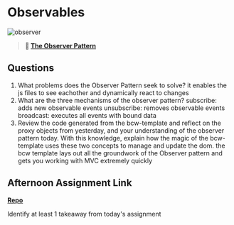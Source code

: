 # Observables

![observer](https://bcw.blob.core.windows.net/public/img/journals/8014045611652045)

> **📖 [The Observer Pattern](https://codeworksacademy.com/fs-student-guide/resources/wk3/04-Observer-Pattern)**

## Questions

1. What problems does the Observer Pattern seek to solve?
it enables the js files to see eachother and dynamically react to changes
2. What are the three mechanisms of the observer pattern?
subscribe: adds new observable events
unsubscribe: removes observable events
broadcast: executes all events with bound data
3. Review the code generated from the bcw-template and reflect on the proxy objects from yesterday, and your understanding of the observer pattern today. With this knowledge, explain how the magic of the bcw-template uses these two concepts to manage and update the dom.
the bcw template lays out all the groundwork of the Observer pattern and gets you working with MVC extremely quickly
## Afternoon Assignment Link

**[Repo](https://github.com/big-daddy-dom/TM2)**

Identify at least 1 takeaway from today's assignment
